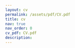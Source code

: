 ```yaml
---
layout: cv
permalink: /assets/pdf/CV.pdf
title: cv
nav: true
nav_order: 0
cv_pdf: CV.pdf
description: 
---
```

